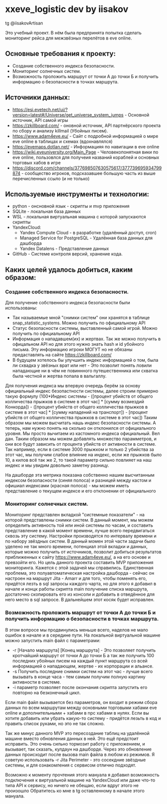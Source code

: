 # xxeve_logistic dev by iisakov
tg @iisakovArtisan

Это учебный проект. В нём была предпринята попытка сделать мониторинг рейса для межзвёзных перелётов в eve online.
## Основные требования к проекту:
- Создание собственного индекса безопасности.
- Мониторинг солнечных систем.
- Возможность проложить маршрут от точки А до точки Б и получить информацию о безопасности в точках маршрута.

## Источники данных:
- https://esi.evetech.net/ui/?version=latest#/Universe/get_universe_system_jumps - Основной источник, API самой игры
- https://zkillboard.com/ - оновной источник, API партнёрского проекта по сбору и анализу killmail (Убойных писем).
- https://www.adam4eve.eu/ - Сайт с подробной информацией о мире eve online в таблицах и схемах (вдохнавлялся)
- https://evemaps.dotlan.net/ - Информацияя по навигации в eve online
- https://wiki.eveuniversity.org/Main_Page - Человекопонятная вики по eve online, пользовлся для получеия названий кораблей и основных торговых хабов в игре
- https://discord.com/channels/377698507630575617/377739695934799874 - сообщество игроков, подсказавшее большую часть из выше перечисленных ссыло (и не только)

## Используемые инструменты и технологии:
- python - онсновной язык - скрипты и mvp приложения
- SQLite - локальная база данных
- WSL - локальная виртуальная машина с которой запускаются скрипты
- YandexCloud:
  - Yandex Compute Cloud - в разработке (удалённый доступ, cron)
  - Managed Service for PostgreSQL - Удалённая база данных для дашборда
  - Yandex Datalens - Представление данных
- GitHub - Cистеме контроля версий, хранение кода.

## Каких целей удалось добиться, каким образом:
### Создание собственного индекса безопасности.
Для получение собственного индекса безопасности были использованы:
- Так называемые мной "снимки систем" они хранятся в таблице snap_statistic_systems. Можно получить по официальному API
- Статус безопасности системы, выставленный самой игрой. Можно получить по официальному API
- Информация о нападавшем(их) и жертвах. Так же можно получить в офицальном API но для этого нужно знать hash и id убойного письма. Эту информацию игроки МОГУТ но не обязаны предаставлять на сайте https://zkillboard.com/
- В будущем хотелось бы улучшить индекс информацией о том, была ли схвадка у звёзных врат или нет - Это позволит понять ловили нападающие ни в чём не повиннного путешественника или схватка была честной и жертва попала в вальгаллу.

Для получения индекса мы впервую очередь берём за основу официальный индекс безопастности системы, далее строим примерно такую формулу (100*Индекс системы - ([процент убийств от общего колличества прыжков в системе в этот час] * [сумму возмездий Конкорда]) - ([процент убийств от общего колличества прыжков в системе в этот час] * [сумму нападений на транспорт]) - [процент убийств от общего колличества прыжков в системе в этот час]) Таким образом мы можем высчитать нашь индекс безопасности системы. А теперь, нам нужно понять на сколько он отклонился от официального уровня. Мы просто вычитаем из кастомного индекса официальный. Вел дан. Таким образом мы можем добавлять множество парамметров, и они все будут зависить от процента убийств от активности в системе. Так например, если в системе 3000 прыжком и только 2 убийства за этот час, мы получим слабое влияние на индекс, если же прыжков было 10, а килов всё так же 2, то такой параметр сильно повлияет на наш индекс и мы увидим довольно заметну разницу.

На дашборде эта метрика показана собственно нашим высчитанным индексом безопасности (синяя полоса) и разницей между кастом и офишиал индексами (красная полоса) - мы можем иметь представление о текущем индексе и его отклонении от официального

### Мониторинг солнечных систем.
Мониторинг представлен вкладкой "системные показатели" - на которой представлены снимки систем. В данный момент, мы можем определить активность той или иной системы по часам, и составить представление в какой момент времени, лучше всего передвигаться сквозь эту систему. Настройки производятся по интервалу времени и по набору звёздных систем. В данный момен этой части задачи было уделено не так много времени, потенциал этой вкладки и данных, которые можно получить от источников, позволит добиться результатов приближенных к сайту https://www.adam4eve.eu/, а на его основе и превзойти его. Но цель данного проекта составить MVP приложения мониторинга. Кажется с этой задачей мы справились.
Единственная проблема, это полуавтоматическая настройка дашборда - сейчас он настроен на маршрут Jita - Amarr и для того, чтобы поменять его, придётся лезть в sql запросы каждого чарта, но для этого я добавил в начале и концк работы скрипта main получение списка маршрута, достаточно скопировать его из консоли и добавить в отведённое для него место в sql запросе. В дальнейшем этот косяк будет исправлен.


### Возможность проложить маршрут от точки А до точки Б и получить информацию о безопасности в точках маршрута.
В этом вопросе мы продвинулись меньше всего, наделов не мало ошибок в начале и в середине пути.
На локальной виртуальной машине можно запустить main файл с параметрами:
- -r [Начало маршрута] [Конец маршрута] - Это позволяет получить кротчайший маршрут от точки А до точки Б а так же получить 100 последних убойных писем на каждый пункт маршрута со всей информацией о нападающем, жертве - их корпорации и альансе.
- -s Получить последние снимки систем на этот час - лучше всего вызывать в конце часа - тем самым получим полную картину активности в системе.
- -i параметр позволяет после окончания скрипта запустить его повторно на безконечный цикл.

Если main файл вызывается без параметров, он входит в режим сбора данных по всем маршрутам между основными торговыми хабами eve online и дополнительными + хабами в npc хабами в нулях. Если вы хотите добавить или убрать какую-то систему - придётся лезьть в код и править список руками, но это не так сложно.

Так же минус данного MVP это пересоздание таблиц на удалённой машине вместо обновления данных в ней. Это ещё предстоит исправить. Это очень сильно тормозит работу с приложением, и вызывает, так сказать, кулдаун на дашборде. Через это обновление данных происходит после вызова main файла в любом из режимов. Я советую использовать -r Jita Perimeter - это сосекдние звёздные системы, и для ознакомления с сервисом отлично подходят.

Возможно к моменту прочтения этого мануала я добавил возможность подключения к виртуальной машине на YandexCloud или даже что-то типа API к сервису, но ничего не обещаю, если вдруг этого не произошло Обратитесь ко мне в tg оставленному в начале этого мануала.

